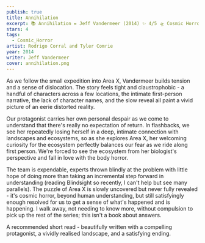 ```yaml
---
publish: true
title: Annihilation
excerpt: 📚 Annihilation ✒️ Jeff Vandermeer (2014) ✨ 4/5 🛸 Cosmic Horror 🖌️ Rodrigo Corral and Tyler Comrie
stars: 4
tags:
  - Cosmic_Horror
artist: Rodrigo Corral and Tyler Comrie
year: 2014
writer: Jeff Vandermeer
cover: annihilation.png
---
```

As we follow the small expedition into Area X, Vandermeer builds tension and a sense of dislocation. The story feels tight and claustrophobic - a handful of characters across a few locations, the intimate first-person narrative, the lack of character names, and the slow reveal all paint a vivid picture of an eerie distorted reality.  
  
Our protagonist carries her own personal despair as we come to understand that there's really no expectation of return. In flashbacks, we see her repeatedly losing herself in a deep, intimate connection with landscapes and ecosystems, so as she explores Area X, her welcoming curiosity for the ecosystem perfectly balances our fear as we ride along first person. We're forced to see the ecosystem from her biologist's perspective and fall in love with the body horror.  
  
The team is expendable, experts thrown blindly at the problem with little hope of doing more than taking an incremental step forward in understanding (reading Blindsight so recently, I can't help but see many parallels). The puzzle of Area X is slowly uncovered but never fully revealed - it's cosmic horror, beyond human understanding, but still satisfyingly enough resolved for us to get a sense of what's happened and is happening. I walk away, not needing to know more, without compulsion to pick up the rest of the series; this isn't a book about answers.  
  
A recommended short read - beautifully written with a compelling protagonist, a vividly realised landscape, and a satisfying ending.
